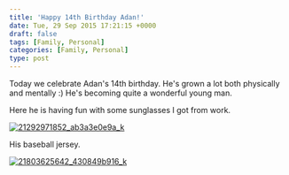 ```yaml
---
title: 'Happy 14th Birthday Adan!'
date: Tue, 29 Sep 2015 17:21:15 +0000
draft: false
tags: [Family, Personal]
categories: [Family, Personal]
type: post
---
```


Today we celebrate Adan's 14th birthday. He's grown a lot both physically and mentally :) He's becoming quite a wonderful young man.

Here he is having fun with some sunglasses I got from work.

[![21292971852_ab3a3e0e9a_k](/img/2015/09/21292971852_ab3a3e0e9a_k.jpg?w=549)](/img/2015/09/21292971852_ab3a3e0e9a_k.jpg)

His baseball jersey.

[![21803625642_430849b916_k](/img/2015/09/21803625642_430849b916_k.jpg?w=549)](/img/2015/09/21803625642_430849b916_k.jpg)
